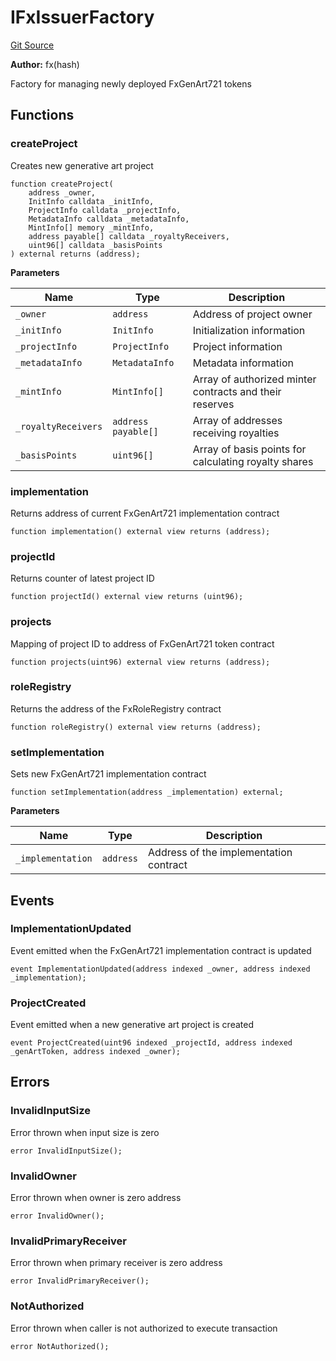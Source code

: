 # IFxIssuerFactory
[Git Source](https://github.com/fxhash/fxhash-evm-contracts/blob/686a75b6e028ec629d05b5b60596a8ee209b77b5/src/interfaces/IFxIssuerFactory.sol)

**Author:**
fx(hash)

Factory for managing newly deployed FxGenArt721 tokens


## Functions
### createProject

Creates new generative art project


```solidity
function createProject(
    address _owner,
    InitInfo calldata _initInfo,
    ProjectInfo calldata _projectInfo,
    MetadataInfo calldata _metadataInfo,
    MintInfo[] memory _mintInfo,
    address payable[] calldata _royaltyReceivers,
    uint96[] calldata _basisPoints
) external returns (address);
```
**Parameters**

|Name|Type|Description|
|----|----|-----------|
|`_owner`|`address`|Address of project owner|
|`_initInfo`|`InitInfo`|Initialization information|
|`_projectInfo`|`ProjectInfo`|Project information|
|`_metadataInfo`|`MetadataInfo`|Metadata information|
|`_mintInfo`|`MintInfo[]`|Array of authorized minter contracts and their reserves|
|`_royaltyReceivers`|`address payable[]`|Array of addresses receiving royalties|
|`_basisPoints`|`uint96[]`|Array of basis points for calculating royalty shares|


### implementation

Returns address of current FxGenArt721 implementation contract


```solidity
function implementation() external view returns (address);
```

### projectId

Returns counter of latest project ID


```solidity
function projectId() external view returns (uint96);
```

### projects

Mapping of project ID to address of FxGenArt721 token contract


```solidity
function projects(uint96) external view returns (address);
```

### roleRegistry

Returns the address of the FxRoleRegistry contract


```solidity
function roleRegistry() external view returns (address);
```

### setImplementation

Sets new FxGenArt721 implementation contract


```solidity
function setImplementation(address _implementation) external;
```
**Parameters**

|Name|Type|Description|
|----|----|-----------|
|`_implementation`|`address`|Address of the implementation contract|


## Events
### ImplementationUpdated
Event emitted when the FxGenArt721 implementation contract is updated


```solidity
event ImplementationUpdated(address indexed _owner, address indexed _implementation);
```

### ProjectCreated
Event emitted when a new generative art project is created


```solidity
event ProjectCreated(uint96 indexed _projectId, address indexed _genArtToken, address indexed _owner);
```

## Errors
### InvalidInputSize
Error thrown when input size is zero


```solidity
error InvalidInputSize();
```

### InvalidOwner
Error thrown when owner is zero address


```solidity
error InvalidOwner();
```

### InvalidPrimaryReceiver
Error thrown when primary receiver is zero address


```solidity
error InvalidPrimaryReceiver();
```

### NotAuthorized
Error thrown when caller is not authorized to execute transaction


```solidity
error NotAuthorized();
```

